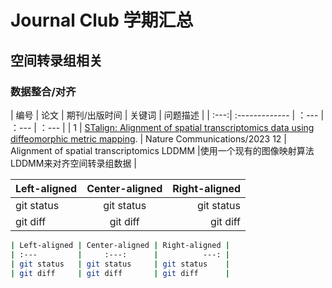 # Journal Club 学期汇总

## 空间转录组相关

### 数据整合/对齐

| 编号  |        论文    | 期刊/出版时间 | 关键词 | 问题描述 |
| :---:| :------------- |      ：---    |  ：--- |  ：--- |
| 1 | [STalign: Alignment of spatial transcriptomics data using diffeomorphic metric mapping](https://www.nature.com/articles/s41467-023-43915-7). | Nature Communications/2023 12 | Alignment of spatial transcriptomics
LDDMM
 |使用一个现有的图像映射算法LDDMM来对齐空间转录组数据 |


| Left-aligned | Center-aligned | Right-aligned |
| :---         |     :---:      |          ---: |
| git status   | git status     | git status    |
| git diff     | git diff       | git diff      |


```bash
| Left-aligned | Center-aligned | Right-aligned |
| :---         |     :---:      |          ---: |
| git status   | git status     | git status    |
| git diff     | git diff       | git diff      |
```
